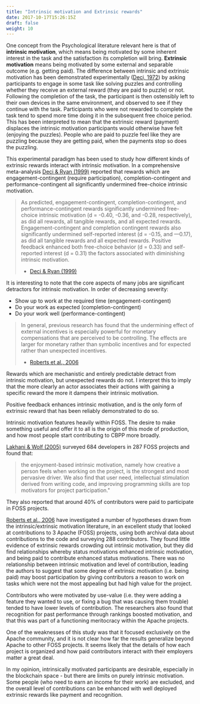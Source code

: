 ```yaml
---
title: "Intrinsic motivation and Extrinsic rewards"
date: 2017-10-17T15:26:15Z
draft: false
weight: 10
---
```


One concept from the Psychological literature relevant here is that of **intrinsic motivation**, which means being motivated by some inherent interest in the task and the satisfaction its completion will bring. **Extrinsic motivation** means being motivated by some external and separable outcome (e.g. getting paid). The difference between intrinsic and extrinsic motivation has been demonstrated experimentally ([Deci, 1972](https://selfdeterminationtheory.org/SDT/documents/1972_Deci_JPSP.pdf)) by asking participants to engage in some task like solving puzzles and controlling whether they receive an external reward (they are paid to puzzle) or not. Following the completion of the task, the participant is then ostensibly left to their own devices in the same environment, and observed to see if they continue with the task. Participants who were not rewarded to complete the task tend to spend more time doing it in the subsequent free choice period. This has been interpreted to mean that the extrinsic reward (payment) displaces the intrinsic motivation participants would otherwise have felt (enjoying the puzzles). People who are paid to puzzle feel like they are puzzling because they are getting paid, when the payments stop so does the puzzling.

This experimental paradigm has been used to study how different kinds of extrinsic rewards interact with intrinsic motivation. In a comprehensive meta-analysis [Deci & Ryan (1999)](https://pdfs.semanticscholar.org/3374/fde0f00aa20810beaba27f1fe4bd54529dae.pdf) reported that rewards which are engagement-contingent (require participation), completion-contingent and performance-contingent all significantly undermined free-choice intrinsic motivation.

> As predicted, engagement-contingent, completion-contingent, and performance-contingent rewards significantly undermined free-choice intrinsic motivation (d = -0.40, -0.36, and -0.28, respectively), as did all rewards, all tangible rewards, and all expected rewards. Engagement-contingent and completion contingent rewards also significantly undermined self-reported interest (d = -0.15, and —0.17), as did
> all tangible rewards and all expected rewards. Positive feedback enhanced both free-choice behavior (d = 0.33) and self-reported interest (d = 0.31) the factors associated with diminishing intrinsic motivation. 
>
> -  [Deci & Ryan (1999)](https://pdfs.semanticscholar.org/3374/fde0f00aa20810beaba27f1fe4bd54529dae.pdf) 

It is interesting to note that the core aspects of many jobs are significant detractors for intrinsic motivation. In order of decreasing severity:

* Show up to work at the required time (engagement-contingent)
* Do your work as expected (completion-contingent)
* Do your work well (performance-contingent)

> In general, previous research has found that the undermining effect of external incentives is especially powerful for monetary compensations that are perceived to be controlling. The effects are larger for monetary rather than symbolic incentives and for expected rather than unexpected incentives.
>
> - [Roberts et al., 2006](https://pdfs.semanticscholar.org/ee89/0a32879bd4209a695c44bf260052c9318b12.pdf)

Rewards which are mechanistic and entirely predictable detract from intrinsic motivation, but unexpected rewards do not. I interpret this to imply that the more clearly an actor associates their actions with gaining a specific reward  the more it dampens their intrinsic motivation. 

Positive feedback enhances intrinsic motivation, and is the only form of extrinsic reward that has been reliably demonstrated to do so. 

Intrinsic motivation features heavily within FOSS. The desire to make something useful and offer it to all is the origin of this mode of production, and how most people start contributing to CBPP more broadly.

[Lakhani & Wolf (2005)](http://www.ocw.nur.ac.rw/NR/rdonlyres/Sloan-School-of-Management/15-352Spring-2005/D2C127A9-B712-4ACD-AA82-C57DE2844B8B/0/lakhaniwolf.pdf) surveyed 684 developers in 287 FOSS projects and found that:

> the enjoyment-based intrinsic motivation, namely how creative a person feels when working on the project, is the strongest and most pervasive driver. We also find that user need, intellectual stimulation derived from writing code, and improving programming skills are top motivators for project participation." 

They also reported that around 40% of contributors were paid to participate in FOSS projects.

[Roberts et al., 2006](https://pdfs.semanticscholar.org/ee89/0a32879bd4209a695c44bf260052c9318b12.pdf) have investigated a number of hypotheses drawn from the intrinsic/extrinsic motivation literature, in an excellent study that looked at contributions to 3 Apache (FOSS) projects, using both archival data about contributions to the code and surveying 288 contributors. They found little evidence of extrinsic rewards crowding out intrinsic motivation, but they did find relationships whereby status motivations enhanced intrinsic motivation, and being paid to contribute enhanced status motivations. There was no relationship between intrinsic motivation and level of contribution, leading the authors to suggest that some degree of extrinsic motivation (i.e. being paid) may boost participation by giving contributors a reason to work on tasks which were not the most appealing but had high value for the project.

Contributors who were motivated by use-value (i.e. they were adding a feature they wanted to use, or fixing a bug that was causing them trouble) tended to have lower levels of contribution. The researchers also found that recognition for past performance through rankings boosted motivation, and that this was part of a functioning meritocracy within the Apache projects. 

One of the weaknesses of this study was that it focused exclusively on the Apache community, and it is not clear how far the results generalize beyond Apache to other FOSS projects. It seems likely that the details of how each project is organized and how paid contributors interact with their employers matter a great deal.

In my opinion, intrinsically motivated participants are desirable, especially in the blockchain space - but there are limits on purely intrinsic motivation. Some people (who need to earn an income for their work) are excluded, and the overall level of contributions can be enhanced with well deployed extrinsic rewards like payment and recognition.
